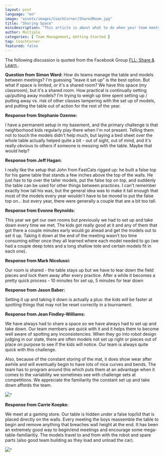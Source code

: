 ```yaml
---
layout: post
language: "en"
image: "assets/images/CoachCorner/SharedRoom.jpg"
title: "Sharing Space"
minidescription: "This article is about what to do when your team meets in a place that is used by others."
author: Multiple
categories: [ Team Management, Getting Started ]
tag: CoachCorner
featured: false
---
```


The following discussion is quoted from the Facebook Group <a href="https://www.facebook.com/groups/FLLShareandLearn/">FLL: Share & Learn </a>.

<b>Question from Simon Ward:</b> How do teams manage the table and models between meetings? I'm guessing "leave it set up" is the best option. But what if space is limited, or it's a shared room? We have this space (my classroom), but it's a shared room. How practical is continually setting up/putting away models? I'm trying to weigh up time spent setting up / putting away vs. risk of other classes tampering with the set up of models, and putting the table out of action for the rest of the year.

**Response from Stephanie Ozenne:**

I have a permanent setup in my basement, and the primary challenge is that neighborhood kids regularly play there when I'm not present. Telling them not to touch the models didn't help much, but laying a bed sheet over the whole table actually helped quite a bit - out of sight, out of mind, and it's really obvious to others if someone is messing with the table. Maybe that would help?

**Response from Jeff Hagan:**

I really like the setup that John from FastCats rigged up: he built a false top for his game table that stands a few inches above the top of the walls. He just has to tip over the taller models, put the false top on top, and suddenly the table can be used for other things between practices.   I can't remember exactly how tall his was, but the general idea was to make it tall enough that most of the models every year wouldn't have to be moved to put the false top on... but every year, there were generally a couple that are a bit too tall.

**Response from Evonne Reynolds:**

This year we get our own rooms but previously we had to set up and take down every time we met. The kids got really good at it and any of them that got there a couple minutes early would go ahead and get the models out to set it up. Taking it down at the end of the meeting wasn't too time consuming either once they all learned where each model needed to go (we had a couple deep totes and a long shallow tote and certain models fit in each one).

**Response from Mark Nicolussi:**

Our room is shared - the table stays up but we have to tear down the field pieces and lock them away after every practice. After a while it becomes a pretty quick process - 10 minutes for set up, 5 minutes for tear down

**Response from Jason Baber:**

Setting it up and taking it down is actually a plus: the kids will be faster at spotting things that may not be reset correctly in a tournament.

**Response from Jean Findley-Williams:**

We have always had to share a space so we have always had to set up and take down. Our team members are quick with it and it helps them to become well aware of spotting any inconsistencies. When they go into robot design judging in our state, there are often models not set up right or pieces out of place on purpose to see if the kids will notice. Our team is always quite quick with this challenge.

Also, because of the constant storing of the mat, it does show wear after awhile and will eventually begin to have lots of nice curves and bends. The team has to program around this which puts them at an advantage when it comes to the variability we sometimes see with challenge sets at competitions. We appreciate the familiarity the constant set up and take down affords the team.

<img src="{{ site.baseurl }}/assets/images/CoachCorner/SharedRoom2.jpg" style="max-width: 100%" />"

**Response from Carrie Koepke:**

We meet at a gaming store. Our table is hidden under a false top/lid that is placed directly on the walls. Every meeting the boys reassemble the table to begin and remove anything that breaches wall height at the end. It has been an extremely good way to begin/end meetings and encourage some mega-table-familiaritiy. The models travel to and from with the robot and spare parts (also good team building as they load and unload the car).

<img src="{{ site.baseurl }}/assets/images/CoachCorner/SharedRoom3.jpg" style="max-width: 100%" />"

